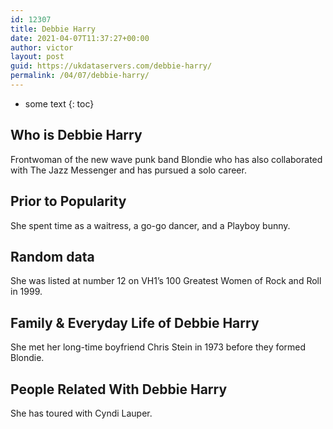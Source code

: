 ```yaml
---
id: 12307
title: Debbie Harry
date: 2021-04-07T11:37:27+00:00
author: victor
layout: post
guid: https://ukdataservers.com/debbie-harry/
permalink: /04/07/debbie-harry/
---
```


* some text
{: toc}


## Who is Debbie Harry



Frontwoman of the new wave punk band Blondie who has also collaborated with The Jazz Messenger and has pursued a solo career. 

                
                
                
## Prior to Popularity



She spent time as a waitress, a go-go dancer, and a Playboy bunny.

                
                
                
## Random data



She was listed at number 12 on VH1&#8217;s 100 Greatest Women of Rock and Roll in 1999.

                
                
                
## Family & Everyday Life of Debbie Harry



She met her long-time boyfriend Chris Stein in 1973 before they formed Blondie.

                
                
                
## People Related With Debbie Harry



She has toured with Cyndi Lauper.

                
              
            
          
          
          